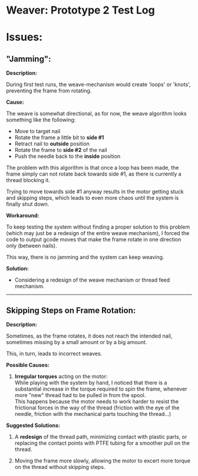 # **Weaver:** Prototype 2 Test Log

# Issues:

## "Jamming":
**Description:**

During first test runs, the weave-mechanism would create 'loops' or 'knots', preventing the frame from rotating.

**Cause:**

The weave is somewhat directional, as for now, the weave algorithm looks something like the following:

* Move to target nail
* Rotate the frame a little bit to **side #1**
* Retract nail to **outside** position
* Rotate the frame to **side #2** of the nail
* Push the needle back to the **inside** position

The problem with this algorithm is that once a loop has been made, the frame simply can not rotate back towards side #1, as there is currently a thread blocking it.

Trying to move towards side #1 anyway results in the motor getting stuck and skipping steps, which leads to even more chaos until the system is finally shut down.

**Workaround:**

To keep testing the system without finding a proper solution to this problem (which may just be a redesign of the entire weave mechanism), I forced the code to output gcode moves that make the frame rotate in one direction only (between nails).

This way, there is no jamming and the system can keep weaving.


**Solution:**
* Considering a redesign of the weave mechanism or thread feed mechanism.

_______________________________

## Skipping Steps on Frame Rotation:
**Description:**

Sometimes, as the frame rotates, it does not reach the intended nail, sometimes missing by a small amount or by a big amount.

This, in turn, leads to incorrect weaves.


**Possible Causes:**
1. **Irregular torques** acting on the motor:\
While playing with the system by hand, I noticed that there is a substantial increase in the torque required to spin the frame, whenever more "new" thread had to be pulled in from the spool.\
This happens because the motor needs to work harder to resist the frictional forces in the way of the thread (friction with the eye of the needle, friction with the mechanical parts touching the thread...)

**Suggested Solutions:**
1. A **redesign** of the thread path, minimizing contact with plastic parts, or replacing the contact points with PTFE tubing for a smoother pull on the thread.

2. Moving the frame more slowly, allowing the motor to excert more torque on the thread without skipping steps.

